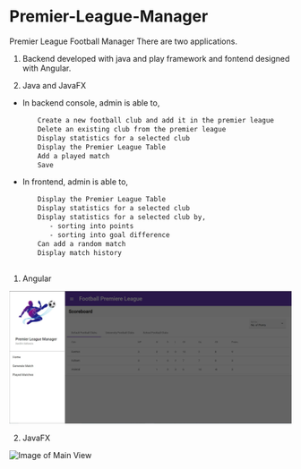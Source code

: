 # Premier-League-Manager

Premier League Football Manager
There are two applications.

1. Backend developed with java and play framework and fontend designed with Angular.

2. Java and JavaFX

- In backend console, admin is able to,
```
       Create a new football club and add it in the premier league
       Delete an existing club from the premier league
       Display statistics for a selected club
       Display the Premier League Table
       Add a played match       
       Save 
```

- In frontend, admin is able to,
```
       Display the Premier League Table
       Display statistics for a selected club
       Display statistics for a selected club by,
          - sorting into points
          - sorting into goal difference
       Can add a random match 
       Display match history
 
```

1. Angular

![Image of Main View](https://github.com/sashin2000/Premier-League-Manager/blob/master/Angular/ss/Screenshot_0.JPG)

2. JavaFX

![Image of Main View](https://https://github.com/sashin2000/Premier-League-Manager/blob/master/JavaFX/src/ss/javafx1.JPG)
